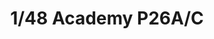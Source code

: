 ---
layout: product
title: "1/48 Academy P26A/C"
price: "4200" 
desc: "Maketa"
img_path: "/assets/img/ACAD2179.webp"
brand: "N/A"
available: true
special_offer: true
new: false
soon: false
cat: "010000"
subcat: "013400"
subsubcat: "0N/A"
sifra: "ACAD2179"
popular: false
---